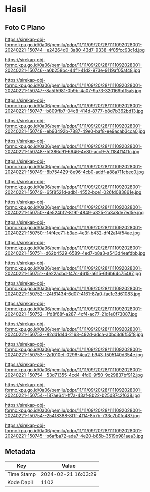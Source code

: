 # Hasil

## Foto C Plano

https://sirekap-obj-formc.kpu.go.id/0a06/pemilu/pdpr/11/11/09/20/28/1111092028001-20240221-150744--e24264d0-3a80-43d7-9338-4f05fcc93c1d.jpg

https://sirekap-obj-formc.kpu.go.id/0a06/pemilu/pdpr/11/11/09/20/28/1111092028001-20240221-150746--a0b258bc-44f1-41d2-973e-9119af05af48.jpg

https://sirekap-obj-formc.kpu.go.id/0a06/pemilu/pdpr/11/11/09/20/28/1111092028001-20240221-150747--8a5f5981-0b9b-4a07-9a73-320169bff5a5.jpg

https://sirekap-obj-formc.kpu.go.id/0a06/pemilu/pdpr/11/11/09/20/28/1111092028001-20240221-150747--b809ffb7-04c8-414d-8777-b8d7b362bd13.jpg

https://sirekap-obj-formc.kpu.go.id/0a06/pemilu/pdpr/11/11/09/20/28/1111092028001-20240221-150748--eb93492b-7887-49e0-baf8-ee9acab3cca0.jpg

https://sirekap-obj-formc.kpu.go.id/0a06/pemilu/pdpr/11/11/09/20/28/1111092028001-20240221-150748--5f386c91-6946-4e80-acc9-7cf184f1411c.jpg

https://sirekap-obj-formc.kpu.go.id/0a06/pemilu/pdpr/11/11/09/20/28/1111092028001-20240221-150749--8b754429-8e96-4cb0-addf-a88a711cbec0.jpg

https://sirekap-obj-formc.kpu.go.id/0a06/pemilu/pdpr/11/11/09/20/28/1111092028001-20240221-150749--65f8521d-adb1-4552-bce1-026fd083861e.jpg

https://sirekap-obj-formc.kpu.go.id/0a06/pemilu/pdpr/11/11/09/20/28/1111092028001-20240221-150750--4e524bf2-819f-4849-a325-2a3a8de7ed5e.jpg

https://sirekap-obj-formc.kpu.go.id/0a06/pemilu/pdpr/11/11/09/20/28/1111092028001-20240221-150750--14f4ee71-b3ac-4e3f-b432-df42a14f54ae.jpg

https://sirekap-obj-formc.kpu.go.id/0a06/pemilu/pdpr/11/11/09/20/28/1111092028001-20240221-150751--d62b4529-6589-4ed7-b8a3-a543d4eafdbb.jpg

https://sirekap-obj-formc.kpu.go.id/0a06/pemilu/pdpr/11/11/09/20/28/1111092028001-20240221-150751--4e22acbd-f47c-4615-a615-6f6b64c75497.jpg

https://sirekap-obj-formc.kpu.go.id/0a06/pemilu/pdpr/11/11/09/20/28/1111092028001-20240221-150752--24f61434-6d07-4161-87a0-fae1e3d61083.jpg

https://sirekap-obj-formc.kpu.go.id/0a06/pemilu/pdpr/11/11/09/20/28/1111092028001-20240221-150752--1fd8f68f-a287-4cf4-ac77-21d1e0f73087.jpg

https://sirekap-obj-formc.kpu.go.id/0a06/pemilu/pdpr/11/11/09/20/28/1111092028001-20240221-150753--82dd1d4d-2163-492d-adca-a0bc3d6f55f8.jpg

https://sirekap-obj-formc.kpu.go.id/0a06/pemilu/pdpr/11/11/09/20/28/1111092028001-20240221-150753--2a1010ef-0296-4ca2-b943-f505140d354e.jpg

https://sirekap-obj-formc.kpu.go.id/0a06/pemilu/pdpr/11/11/09/20/28/1111092028001-20240221-150754--53d71355-4cd4-4fd0-9f50-9c29837bf912.jpg

https://sirekap-obj-formc.kpu.go.id/0a06/pemilu/pdpr/11/11/09/20/28/1111092028001-20240221-150754--187ae641-ff7a-43af-8b22-b25d87c2f638.jpg

https://sirekap-obj-formc.kpu.go.id/0a06/pemilu/pdpr/11/11/09/20/28/1111092028001-20240221-150754--25418388-8f1f-4f14-8b7b-733c7b0fc487.jpg

https://sirekap-obj-formc.kpu.go.id/0a06/pemilu/pdpr/11/11/09/20/28/1111092028001-20240221-150745--b6afba72-ada7-4e20-b85b-3519b981aea3.jpg


## Metadata

| Key        | Value               |
| ---------- | ------------------- |
| Time Stamp | 2024-02-21 16:03:29 |
| Kode Dapil | 1102                |



